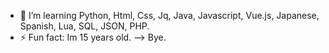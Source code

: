- 🌱 I’m learning Python, Html, Css, Jq, Java, Javascript, Vue.js, Japanese, Spanish,  Lua, SQL, JSON, PHP.
- ⚡ Fun fact: Im 15 years old.
--> Bye.
